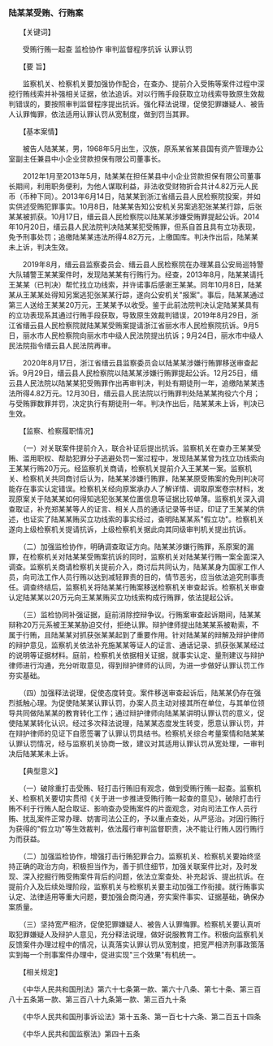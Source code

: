 ###  陆某某受贿、行贿案 

　　【关键词】

　　受贿行贿一起查 监检协作 审判监督程序抗诉 认罪认罚

　　【要 旨】

　　监察机关、检察机关要加强协作配合，在查办、提前介入受贿等案件过程中深挖行贿线索并补强相关证据，依法追诉。对以行贿手段获取立功线索导致原生效裁判错误的，要按照审判监督程序提出抗诉。强化释法说理，促使犯罪嫌疑人、被告人认罪悔罪，依法适用认罪认罚从宽制度，做到罚当其罪。

　　【基本案情】

　　被告人陆某某，男，1968年5月出生，汉族，原系某省某县国有资产管理办公室副主任兼县中小企业贷款担保有限公司董事长。

　　2012年1月至2013年5月，陆某某在担任某县中小企业贷款担保有限公司董事长期间，利用职务便利，为他人谋取利益，非法收受财物折合共计4.82万元人民币（币种下同）。2013年6月14日，陆某某到浙江省缙云县人民检察院投案，并如实供述受贿犯罪事实。10月8日，陆某某告知公安机关另案逃犯张某某行踪，后张某某被抓获。10月17日，缙云县人民检察院以陆某某涉嫌受贿罪提起公诉。2014年10月20日，缙云县人民法院判决陆某某犯受贿罪，但系自首且具有立功表现，免予刑事处罚；追缴陆某某违法所得4.82万元，上缴国库。判决作出后，陆某某未上诉，判决生效。

　　2019年8月，缙云县监察委员会、缙云县人民检察院在办理某县公安局巡特警大队辅警王某某案件时，发现陆某某有行贿行为。经查，2013年8月，陆某某请托王某某（已判决）帮忙找立功线索，并许诺事后感谢王某某。同年10月8日，陆某某从王某某处得知另案逃犯张某某行踪，遂向公安机关"报案"。事后，陆某某通过第三人送给王某某20万元，王某某予以收受。鉴于此前法院判决认定陆某某具有的立功表现系其通过行贿手段获取，导致原生效裁判错误，2019年8月29日，浙江省缙云县人民检察院就陆某某受贿案提请浙江省丽水市人民检察院抗诉。9月5日，丽水市人民检察院向丽水市中级人民法院提出抗诉；9月24日，丽水市中级人民法院指令缙云县人民法院再审。

　　2020年8月17日，浙江省缙云县监察委员会以陆某某涉嫌行贿罪移送审查起诉。9月29日，缙云县人民检察院以陆某某涉嫌行贿罪提起公诉。12月25日，缙云县人民法院以陆某某犯受贿罪作出再审判决，判处有期徒刑一年，追缴陆某某违法所得4.82万元。12月30日，缙云县人民法院以行贿罪判处陆某某拘役六个月；与受贿罪数罪并罚，决定执行有期徒刑一年。判决作出后，陆某某未上诉，判决已生效。

　　【监察、检察履职情况】

　　（一）对关联案件提前介入，联合补证后提出抗诉。监察机关在查办王某某受贿、滥用职权、帮助犯罪分子逃避处罚一案过程中，发现陆某某曾为找立功线索向王某某行贿20万元。经监察机关商请，检察机关提前介入王某某一案。监察机关、检察机关共同商讨后认为，陆某某涉嫌行贿罪，陆某某原受贿案的免刑判决可能存在事实认定错误。检察机关经向原案承办人了解详情、调取原案卷宗材料，发现原案关于陆某某如何得知逃犯张某某位置信息等证据比较单薄。监察机关深入调查取证，补充郑某某等人的证言、相关人员的通话记录等书证，印证了王某某的供述，也证实了陆某某贿买立功线索的事实经过，查明陆某某系"假立功"。检察机关遂向上级检察机关提请抗诉，上级检察机关据此向其同级审判机关提出抗诉。

　　（二）加强监检协作，明确调查取证方向。陆某某涉嫌行贿罪，系原案的漏罪，在检察机关对陆某某受贿案抗诉的同时，监察机关对陆某某行贿一案全面深入调查。监察机关商请检察机关提前介入，商讨后共同认为，陆某某身为国家工作人员，向司法工作人员行贿以达到减轻罪责的目的，情节恶劣，应当依法追究刑事责任。调查终结后，监察机关将陆某某行贿案移送检察机关审查起诉。检察机关审查认定陆某某以20万元向王某某贿买立功线索构成行贿罪，依法提起公诉。

　　（三）监检协同补强证据，庭前消除控辩争议。行贿案审查起诉期间，陆某某辩称20万元系被王某某胁迫交付，拒绝认罪。辩护律师提出陆某某系被勒索，不属于行贿，且陆某某对抓获张某某起到了重要作用。针对陆某某的辩解及辩护律师的辩护意见，监察机关依法补充施某某等证人的证言、通话记录、抓获张某某经过的说明等证据材料。庭前，检察机关依据相关证据，就事实认定、量刑建议与辩护律师进行沟通，充分听取意见，得到辩护律师的认同，为进一步做好认罪认罚工作夯实基础。

　　（四）加强释法说理，促使态度转变。案件移送审查起诉后，陆某某仍存在强烈抵触心理。为促使陆某某认罪认罚，办案人员主动对接其所在单位，与其单位领导共同做陆某某的教育转化工作；通过辩护律师向陆某某讲明认罪认罚的意义，促使陆某某转化认识。经过多次释法说理，陆某某态度发生转变，愿意认罪认罚，并在辩护律师的见证下自愿签署了认罪认罚具结书。检察机关综合考量案情和陆某某认罪认罚情况，经与监察机关协商一致，建议对其适用认罪认罚从宽处理，一审判决后陆某某未上诉。

　　【典型意义】

　　（一）破除重打击受贿、轻打击行贿旧有观念，做到受贿行贿一起查。监察机关、检察机关要切实贯彻《关于进一步推进受贿行贿一起查的意见》，破除打击行贿不利于行贿人配合取证、影响查办受贿案件的片面观念，对向司法工作人员行贿、扰乱案件正常办理、妨害司法公正的，予以重点查处，从严惩治。对因行贿行为获得的"假立功"等生效裁判，依法履行审判监督职责，决不能让行贿人因行贿行为而获益。

　　（二）加强监检协作，增强打击行贿犯罪合力。监察机关、检察机关要始终坚持正确的政治方向，积极担当作为，善于抓住细节，加强关联案件比对，及时发现、深入挖掘行贿受贿案件背后的问题，依法立案查处、补充起诉、提出抗诉。在提前介入及后续处理阶段，监察机关与检察机关要主动加强工作衔接。就行贿事实认定、法律适用等重大问题，要加强会商沟通，夯实案件事实、证据基础，确保办案质量。

　　（三）坚持宽严相济，促使犯罪嫌疑人、被告人认罪悔罪。检察机关要认真听取犯罪嫌疑人及辩护人意见，充分释法说理，做好说服教育工作。积极向监察机关反馈案件办理过程中的情况，认真落实认罪认罚从宽制度，把宽严相济刑事政策落实到每一个刑事案件办理中，促进实现"三个效果"有机统一。

　　【相关规定】

　　《中华人民共和国刑法》第六十七条第一款、第六十八条、第七十条、第三百八十五条第一款、第三百八十九条第一款、第三百九十条

　　《中华人民共和国刑事诉讼法》第十五条、第一百七十六条、第二百五十四条

　　《中华人民共和国监察法》第四十五条
